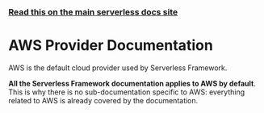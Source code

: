 <!--
title: Serverless Framework - AWS Documentation
description: Comprehensive guide to using AWS as the default cloud provider with the Serverless Framework.
short_title: AWS Provider Documentation
keywords:
  ['Serverless Framework', 'AWS', 'Cloud Provider', 'Serverless Documentation']
-->

<!-- DOCS-SITE-LINK:START automatically generated  -->

### [Read this on the main serverless docs site](https://www.serverless.com/framework/docs/providers/aws)

<!-- DOCS-SITE-LINK:END -->

# AWS Provider Documentation

AWS is the default cloud provider used by Serverless Framework.

**All the Serverless Framework documentation applies to AWS by default**. This is why there is no sub-documentation specific to AWS: everything related to AWS is already covered by the documentation.
